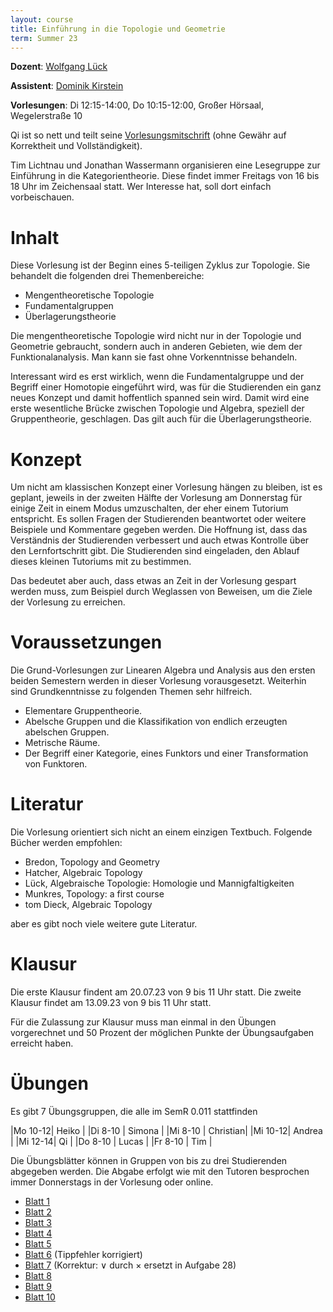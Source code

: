 ```yaml
---
layout: course
title: Einführung in die Topologie und Geometrie
term: Summer 23
---
```


**Dozent**: [Wolfgang Lück](https://www.him.uni-bonn.de/lueck/)

**Assistent**: [Dominik Kirstein](https://dkirstein.github.io)

**Vorlesungen**: Di 12:15-14:00, Do 10:15-12:00, Großer Hörsaal, Wegelerstraße 10

<!---  Die Einteilung der Übungsgruppen findet über [eCampus](https://ecampus.uni-bonn.de/goto_ecampus_crs_2983237.html) statt.
Tretet dort einfach einer der Übungsgruppen bei.-->

Qi ist so nett und teilt seine [Vorlesungsmitschrift](https://uni-bonn.sciebo.de/s/DUa2VI46sJb9ocf) (ohne Gewähr auf Korrektheit und Vollständigkeit).

Tim Lichtnau und Jonathan Wassermann organisieren eine Lesegruppe zur Einführung in die Kategorientheorie.
Diese findet immer Freitags von 16 bis 18 Uhr im Zeichensaal statt.
Wer Interesse hat, soll dort einfach vorbeischauen.

# Inhalt

Diese Vorlesung ist der Beginn eines 5-teiligen Zyklus zur Topologie.
Sie behandelt die folgenden drei Themenbereiche:
 - Mengentheoretische Topologie
 - Fundamentalgruppen
 - Überlagerungstheorie

Die mengentheoretische Topologie wird nicht nur in der Topologie und Geometrie gebraucht,
sondern auch in anderen Gebieten, wie dem der Funktionalanalysis. Man kann sie fast ohne
Vorkenntnisse behandeln.

Interessant wird es erst wirklich, wenn die Fundamentalgruppe und der Begriff einer
Homotopie eingeführt wird, was für die Studierenden ein ganz neues Konzept und damit hoffentlich spanned sein wird.
Damit wird eine erste wesentliche Brücke zwischen Topologie und Algebra, speziell der Gruppentheorie, geschlagen.
Das gilt auch für die Überlagerungstheorie.

# Konzept

Um nicht am klassischen Konzept einer Vorlesung hängen zu bleiben, ist es geplant,
jeweils in der zweiten Hälfte der Vorlesung am Donnerstag für einige Zeit in einem
Modus umzuschalten, der eher einem Tutorium entspricht.  Es sollen Fragen der Studierenden
beantwortet oder weitere Beispiele und Kommentare gegeben werden.  Die Hoffnung ist, dass
das Verständnis der Studierenden verbessert und auch etwas Kontrolle über den
Lernfortschritt gibt. Die Studierenden sind eingeladen, den Ablauf dieses kleinen Tutoriums mit zu bestimmen.

Das bedeutet aber auch, dass etwas an Zeit in der Vorlesung gespart werden muss,
zum Beispiel  durch Weglassen von Beweisen, um die Ziele der Vorlesung zu erreichen.

# Voraussetzungen

Die  Grund-Vorlesungen zur Linearen Algebra und Analysis aus den ersten beiden Semestern werden in
dieser Vorlesung vorausgesetzt. Weiterhin sind Grundkenntnisse zu folgenden Themen sehr hilfreich.
 - Elementare Gruppentheorie.
 - Abelsche Gruppen und die  Klassifikation von endlich erzeugten abelschen Gruppen.
 - Metrische Räume.
 - Der Begriff einer Kategorie, eines Funktors und einer Transformation von Funktoren.

# Literatur

Die Vorlesung orientiert sich nicht an einem einzigen Textbuch.
Folgende Bücher werden empfohlen:
 - Bredon, Topology and Geometry
 - Hatcher, Algebraic Topology
 - Lück, Algebraische Topologie: Homologie und Mannigfaltigkeiten
 - Munkres, Topology: a first course
 - tom Dieck, Algebraic Topology

aber es gibt noch viele weitere gute Literatur.

# Klausur

Die erste Klausur findent am 20.07.23 von 9 bis 11 Uhr statt. Die zweite Klausur findet am 13.09.23 von 9 bis 11 Uhr statt.

Für die Zulassung zur Klausur muss man einmal in den Übungen vorgerechnet und 50 Prozent der möglichen Punkte der Übungsaufgaben erreicht haben.

# Übungen

Es gibt 7 Übungsgruppen, die alle im SemR 0.011 stattfinden

|Mo 10-12| Heiko    |
|Di 8-10 | Simona   |
|Mi 8-10 | Christian|
|Mi 10-12| Andrea   |
|Mi 12-14| Qi       |
|Do 8-10 | Lucas    |
|Fr 8-10 | Tim      |

Die Übungsblätter können in Gruppen von bis zu drei Studierenden abgegeben werden.
Die Abgabe erfolgt wie mit den Tutoren besprochen immer Donnerstags in der Vorlesung oder online.

 - [Blatt 1]({{site.url}}{{site.baseurl}}/pdfs/Blatt1.pdf)
 - [Blatt 2]({{site.url}}{{site.baseurl}}/pdfs/Blatt2.pdf)
 - [Blatt 3]({{site.url}}{{site.baseurl}}/pdfs/Blatt3.pdf)
 - [Blatt 4]({{site.url}}{{site.baseurl}}/pdfs/Blatt4.pdf)
 - [Blatt 5]({{site.url}}{{site.baseurl}}/pdfs/Blatt5.pdf)
 - [Blatt 6]({{site.url}}{{site.baseurl}}/pdfs/Blatt6.pdf) (Tippfehler korrigiert)
 - [Blatt 7]({{site.url}}{{site.baseurl}}/pdfs/Blatt07.pdf) (Korrektur: $\vee$ durch $\times$ ersetzt in Aufgabe 28)
 - [Blatt 8]({{site.url}}{{site.baseurl}}/pdfs/Blatt08.pdf)
 - [Blatt 9]({{site.url}}{{site.baseurl}}/pdfs/Blatt09.pdf)
 - [Blatt 10]({{site.url}}{{site.baseurl}}/pdfs/Blatt10.pdf)
